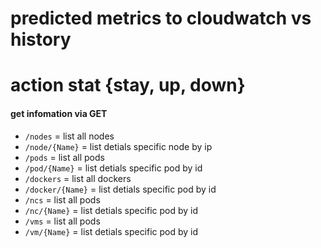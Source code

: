 # predicted metrics to cloudwatch vs history
# action stat {stay, up, down}

#### get infomation via GET
 + `/nodes` = list  all nodes
 + `/node/{Name}` = list detials specific node by ip
 + `/pods` = list all pods
 + `/pod/{Name}` = list detials specific pod by id
 + `/dockers` = list all dockers
 + `/docker/{Name}` = list detials specific pod by id
 + `/ncs` = list all pods
 + `/nc/{Name}` = list detials specific pod by id
 + `/vms` = list all pods
 + `/vm/{Name}` = list detials specific pod by id

